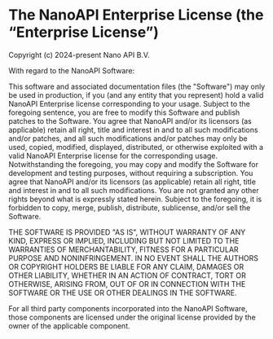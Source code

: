 # The NanoAPI Enterprise License (the “Enterprise License”)

Copyright (c) 2024-present Nano API B.V.

With regard to the NanoAPI Software:

This software and associated documentation files (the "Software") may only be
used in production, if you (and any entity that you represent) hold a valid
NanoAPI Enterprise license corresponding to your usage. Subject to the foregoing
sentence, you are free to modify this Software and publish patches to the
Software. You agree that NanoAPI and/or its licensors (as applicable) retain all
right, title and interest in and to all such modifications and/or patches, and
all such modifications and/or patches may only be used, copied, modified,
displayed, distributed, or otherwise exploited with a valid NanoAPI Enterprise
license for the corresponding usage. Notwithstanding the foregoing, you may copy
and modify the Software for development and testing purposes, without requiring
a subscription. You agree that NanoAPI and/or its licensors (as applicable)
retain all right, title and interest in and to all such modifications. You are
not granted any other rights beyond what is expressly stated herein. Subject to
the foregoing, it is forbidden to copy, merge, publish, distribute, sublicense,
and/or sell the Software.

THE SOFTWARE IS PROVIDED "AS IS", WITHOUT WARRANTY OF ANY KIND, EXPRESS OR
IMPLIED, INCLUDING BUT NOT LIMITED TO THE WARRANTIES OF MERCHANTABILITY, FITNESS
FOR A PARTICULAR PURPOSE AND NONINFRINGEMENT. IN NO EVENT SHALL THE AUTHORS OR
COPYRIGHT HOLDERS BE LIABLE FOR ANY CLAIM, DAMAGES OR OTHER LIABILITY, WHETHER
IN AN ACTION OF CONTRACT, TORT OR OTHERWISE, ARISING FROM, OUT OF OR IN
CONNECTION WITH THE SOFTWARE OR THE USE OR OTHER DEALINGS IN THE SOFTWARE.

For all third party components incorporated into the NanoAPI Software, those
components are licensed under the original license provided by the owner of the
applicable component.
